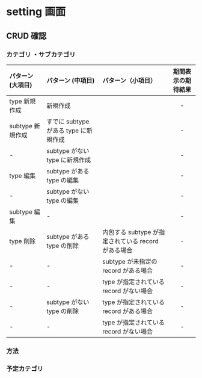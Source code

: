 # setting 画面

## CRUD 確認

### カテゴリ ・サブカテゴリ

| パターン (大項目) | パターン (中項目)                     | パターン（小項目）                                  | 期間表示の期待結果 |
| :---------------- | :------------------------------------ | :-------------------------------------------------- | :----------------: |
| type 新規作成     | 新規作成                              |                                                     |         -          |
| subtype 新規作成  | すでに subtype がある type に新規作成 |                                                     |         -          |
| -                 | subtype がない type に新規作成        |                                                     |         -          |
| type 編集         | subtype がある type の編集            |                                                     |         -          |
| -                 | subtype がない type の編集            |                                                     |         -          |
| subtype 編集      | -                                     |                                                     |         -          |
| type 削除         | subtype がある type の削除            | 内包する subtype が指定されている record がある場合 |         -          |
| -                 | -                                     | subtype が未指定の record がある場合                |         -          |
| -                 | -                                     | type が指定されている record がない場合             |         -          |
| -                 | subtype がない type の削除            | type が指定されている record がある場合             |         -          |
| -                 | -                                     | type が指定されている record がない場合             |         -          |

### 方法

### 予定カテゴリ
